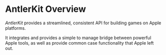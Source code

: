 # AntlerKit Overview
*AntlerKit* provides a streamlined, consistent API for building games on Apple platforms.

It integrates and provides a simple to manage bridge between powerful Apple tools, as well as provide common case functionality that Apple left out.